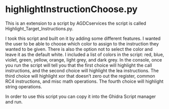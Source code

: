 # highlightInstructionChoose.py

This is an extension to a script by AGDCservices the script is called Highlight_Target_Instructions.py.

I took this script and built on it by adding some different features. I wanted the user to be able to choose which color to assign to the instruction they wanted to be given. There is also the option not to select the color and leave it as the default white. I included a list of colors in the script: red, blue, violet, green, yellow, orange, light grey, and dark grey. In the console, once you run the script will tell you that the first choice will highlight the call instructions, and the second choice will highlight the lea instructions. The third choice will highlight xor that doesn’t zero out the register, common RC4 instructions, and misc math operations. The fourth choice will highlight string operations.


In order to use this script you can copy it into the Ghidra Script manager and run.
